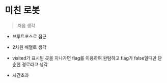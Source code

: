 # 미친 로봇

> 처음 생각

- 브루트포스로 접근

- 2차원 배열로 생각
- visited가 표시된 곳을 지나가면 flag를 이용하여 완탐하고 flag가 false일때만 단순한 경로라고 생각
- 시간초과
